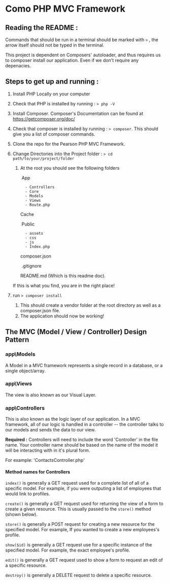 # Como PHP MVC Framework

## Reading the README :

Commands that should be run in a terminal should be marked with ```>``` , the arrow itself should not be typed in the terminal. 

This project is dependent on Composers' autoloader, and thus requires us to composer install our application. Even if we don't require any depenacies.

## Steps to get up and running :

1. Install PHP Locally on your computer

2. Check that PHP is installed by running : ```> php -V```

3. Install Composer. Composer's Documentation can be found at https://getcomposer.org/doc/

4. Check that composer is installed by running : ```> composer```. This should give you a list of composer commands.

5. Clone the repo for the Pearson PHP MVC Framework.

6. Change Directories into the Project folder : ```> cd path/to/your/project/folder```

   1. At the root you should see the following folders

      ​	App

      		- Controllers
      		- Core
      		- Models
      		- Views
      		- Route.php

        Cache

      ​	 Public 

	        - assets
	        - css
	        - js
	        - Index.php

        composer.json

      ​	 .gitignore
      
        README.md (Which is this readme doc).
   
    If this is what you find, you are in the right place! 
   
7. run ```> composer install``` 

   1. This should create a vendor folder at the root directory as well as a composer.json file.
   2. The application should now be working!

## The MVC (Model / View / Controller) Design Pattern

### app\Models
A Model in a MVC framework represents a single record in a database, or a single object/array.

### app\Views
The view is also known as our Visual Layer. 

### app\Controllers
This is also known as the logic layer of our application. 
In a MVC framework, all of our logic is handled in a controller -- the controller talks to our models and sends the data to our view.

**Required :** Controllers will need to include the word 'Controller' in the file name. Your controller name should be based on the name of the model it will be interacting with in it's plural form.

For example: 'ContactsController.php'

#### Method names for Controllers

```index()``` is generally a GET request used for a complete list of all of a specific model. For example, if you were outputing a list of employees that would link to profiles.

```create()``` is generally a GET request used for returning the view of a form to create a given resource. This is usually passed to the ```store()``` method (shown below).

```store()``` is generally a POST request for creating a new resource for the specified model. For example, If you wanted to create a new employees's profile.

```show($id)``` is generally a GET request use for a specific instance of the specified model. For example, the exact employee's profile.

```edit()``` is generally a GET request used to show a form to request an edit of a specific resource.

```destroy()``` is generally a DELETE request to delete a specific resource.
   
